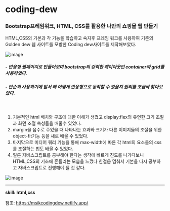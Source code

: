 # coding-dew

### Bootstrap프레임워크, HTML, CSS를 활용한 나만의 쇼핑몰 웹 만들기

HTML,CSS의 기본과 각 기능을 학습하고 숙지후 프레임 워크를 사용하여 기존의 Golden dew
웹 사이트를 모방한 Coding dew사이트를 제작해보았다.

![image](https://user-images.githubusercontent.com/98815511/159821499-1dba01d4-812c-4af3-b33f-7fe1847f7a38.png)

##### - 반응형 웹페이지로 만들어보며 bootstrap의 강력한 레이아웃인 container와 grid를 사용하였다.
##### - 단순히 사용하기에 앞서 왜 어떻게 반응형으로 동작할 수 있을지 원리를 조금씩 찾아보았다.

<br/>

1. 기본적인 html 배치와 구조에 대한 이해가 생겼고 display:flex의 유연한 크기 조절과 화면 조절 속성들을 배울수 있었다.
2. margin을 음수로 주었을 때 나타나는 효과와 크기가 다른 이미지들의 조절을 위한 object-fit기능 등을 새로 배울 수 있었다.
3. 마지막으로 미디어 쿼리 기능을 통해 max-width에 따른 각 html의 요소들의 css를 조절하는 법도 배울 수 있었다.
4. 얼른 자바스크립트를 공부해야 한다는 생각에 빠르게 진도를 나가다보니 HTML,CSS의 기초에 흔들리는 모습을 느꼈다
   한걸음 멈춰서 기본을 다시 공부하고 자바스크립트로 진행해야 될 것 같다.

![image](https://user-images.githubusercontent.com/98815511/159821321-bb47d132-3f36-4c68-b1ba-91c90451e2cc.png)

___
**skill: html,css**

참조: https://msikcodingdew.netlify.app/








